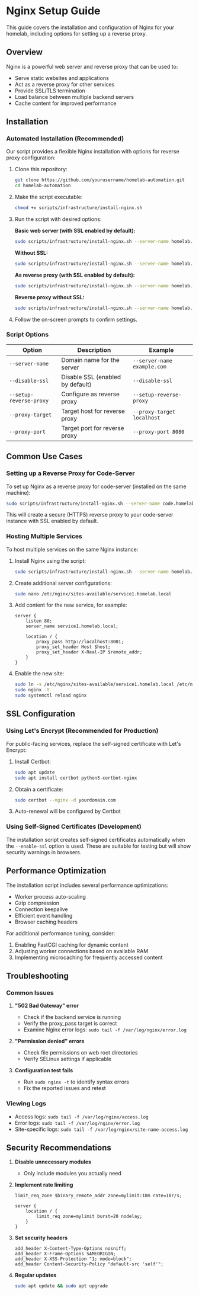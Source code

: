 # Nginx Setup Guide

This guide covers the installation and configuration of Nginx for your homelab, including options for setting up a reverse proxy.

## Overview

Nginx is a powerful web server and reverse proxy that can be used to:
- Serve static websites and applications
- Act as a reverse proxy for other services
- Provide SSL/TLS termination
- Load balance between multiple backend servers
- Cache content for improved performance

## Installation

### Automated Installation (Recommended)

Our script provides a flexible Nginx installation with options for reverse proxy configuration:

1. Clone this repository:
   ```bash
   git clone https://github.com/yourusername/homelab-automation.git
   cd homelab-automation
   ```

2. Make the script executable:
   ```bash
   chmod +x scripts/infrastructure/install-nginx.sh
   ```

3. Run the script with desired options:

   **Basic web server (with SSL enabled by default):**
   ```bash
   sudo scripts/infrastructure/install-nginx.sh --server-name homelab.local
   ```

   **Without SSL:**
   ```bash
   sudo scripts/infrastructure/install-nginx.sh --server-name homelab.local --disable-ssl
   ```

   **As reverse proxy (with SSL enabled by default):**
   ```bash
   sudo scripts/infrastructure/install-nginx.sh --server-name homelab.local --setup-reverse-proxy --proxy-target localhost --proxy-port 8080
   ```

   **Reverse proxy without SSL:**
   ```bash
   sudo scripts/infrastructure/install-nginx.sh --server-name homelab.local --setup-reverse-proxy --proxy-target localhost --proxy-port 8080 --disable-ssl
   ```

4. Follow the on-screen prompts to confirm settings.

### Script Options

| Option | Description | Example |
|--------|-------------|---------|
| `--server-name` | Domain name for the server | `--server-name example.com` |
| `--disable-ssl` | Disable SSL (enabled by default) | `--disable-ssl` |
| `--setup-reverse-proxy` | Configure as reverse proxy | `--setup-reverse-proxy` |
| `--proxy-target` | Target host for reverse proxy | `--proxy-target localhost` |
| `--proxy-port` | Target port for reverse proxy | `--proxy-port 8080` |

## Common Use Cases

### Setting up a Reverse Proxy for Code-Server

To set up Nginx as a reverse proxy for code-server (installed on the same machine):

```bash
sudo scripts/infrastructure/install-nginx.sh --server-name code.homelab.local --setup-reverse-proxy --proxy-target localhost --proxy-port 8080
```

This will create a secure (HTTPS) reverse proxy to your code-server instance with SSL enabled by default.

### Hosting Multiple Services

To host multiple services on the same Nginx instance:

1. Install Nginx using the script:
   ```bash
   sudo scripts/infrastructure/install-nginx.sh --server-name homelab.local --enable-ssl
   ```

2. Create additional server configurations:
   ```bash
   sudo nano /etc/nginx/sites-available/service1.homelab.local
   ```

3. Add content for the new service, for example:
   ```nginx
   server {
       listen 80;
       server_name service1.homelab.local;
       
       location / {
           proxy_pass http://localhost:8001;
           proxy_set_header Host $host;
           proxy_set_header X-Real-IP $remote_addr;
       }
   }
   ```

4. Enable the new site:
   ```bash
   sudo ln -s /etc/nginx/sites-available/service1.homelab.local /etc/nginx/sites-enabled/
   sudo nginx -t
   sudo systemctl reload nginx
   ```

## SSL Configuration

### Using Let's Encrypt (Recommended for Production)

For public-facing services, replace the self-signed certificate with Let's Encrypt:

1. Install Certbot:
   ```bash
   sudo apt update
   sudo apt install certbot python3-certbot-nginx
   ```

2. Obtain a certificate:
   ```bash
   sudo certbot --nginx -d yourdomain.com
   ```

3. Auto-renewal will be configured by Certbot

### Using Self-Signed Certificates (Development)

The installation script creates self-signed certificates automatically when the `--enable-ssl` option is used. These are suitable for testing but will show security warnings in browsers.

## Performance Optimization

The installation script includes several performance optimizations:

- Worker process auto-scaling
- Gzip compression
- Connection keepalive
- Efficient event handling
- Browser caching headers

For additional performance tuning, consider:

1. Enabling FastCGI caching for dynamic content
2. Adjusting worker connections based on available RAM
3. Implementing microcaching for frequently accessed content

## Troubleshooting

### Common Issues

1. **"502 Bad Gateway" error**
   - Check if the backend service is running
   - Verify the proxy_pass target is correct
   - Examine Nginx error logs: `sudo tail -f /var/log/nginx/error.log`

2. **"Permission denied" errors**
   - Check file permissions on web root directories
   - Verify SELinux settings if applicable

3. **Configuration test fails**
   - Run `sudo nginx -t` to identify syntax errors
   - Fix the reported issues and retest

### Viewing Logs

- Access logs: `sudo tail -f /var/log/nginx/access.log`
- Error logs: `sudo tail -f /var/log/nginx/error.log`
- Site-specific logs: `sudo tail -f /var/log/nginx/site-name-access.log`

## Security Recommendations

1. **Disable unnecessary modules**
   - Only include modules you actually need

2. **Implement rate limiting**
   ```nginx
   limit_req_zone $binary_remote_addr zone=mylimit:10m rate=10r/s;
   
   server {
       location / {
           limit_req zone=mylimit burst=20 nodelay;
       }
   }
   ```

3. **Set security headers**
   ```nginx
   add_header X-Content-Type-Options nosniff;
   add_header X-Frame-Options SAMEORIGIN;
   add_header X-XSS-Protection "1; mode=block";
   add_header Content-Security-Policy "default-src 'self'";
   ```

4. **Regular updates**
   ```bash
   sudo apt update && sudo apt upgrade
   ``` 